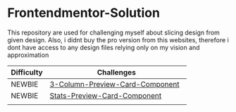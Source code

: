 # Frontendmentor-Solution

This repository are used for challenging myself about slicing design from given design. Also, i didnt buy the pro version from this websites, therefore i dont have access to any design files relying only on my vision and approximation

| **Difficulty** | **Challenges** |
|---|---|
| NEWBIE | [3-Column-Preview-Card-Component](https://www.frontendmentor.io/solutions/3columnpreviewcardcomponent-lr5LzKHgf) &nbsp;    |
| NEWBIE | [Stats-Preview-Card-Component](https://www.frontendmentor.io/solutions/responsive-landing-page-using-css-flexbox-ISEkuUCSN) |
|   |   |
